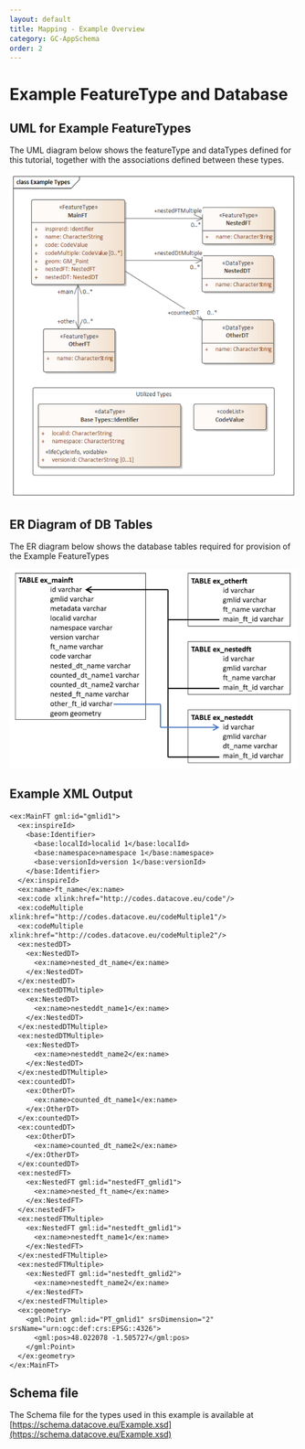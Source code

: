 ```yaml
---
layout: default
title: Mapping - Example Overview
category: GC-AppSchema
order: 2
---
```


# Example FeatureType and Database

## UML for Example FeatureTypes

The UML diagram below shows the featureType and dataTypes defined for this tutorial, together with the associations defined between these types.

![Example UML](https://raw.githubusercontent.com/DataCoveEU/API4INSPIRE/gh-pages/images/Example_Types.png)

## ER Diagram of DB Tables

The ER diagram below shows the database tables required for provision of the Example FeatureTypes

![Example ER](https://raw.githubusercontent.com/DataCoveEU/API4INSPIRE/gh-pages/images/Example_ER.png)

## Example XML Output
```
<ex:MainFT gml:id="gmlid1">
  <ex:inspireId>
	<base:Identifier>
	  <base:localId>localid 1</base:localId>
	  <base:namespace>namespace 1</base:namespace>
	  <base:versionId>version 1</base:versionId>
	</base:Identifier>
  </ex:inspireId>
  <ex:name>ft_name</ex:name>
  <ex:code xlink:href="http://codes.datacove.eu/code"/>
  <ex:codeMultiple xlink:href="http://codes.datacove.eu/codeMultiple1"/>
  <ex:codeMultiple xlink:href="http://codes.datacove.eu/codeMultiple2"/>
  <ex:nestedDT>
	<ex:NestedDT>
	  <ex:name>nested_dt_name</ex:name>
	</ex:NestedDT>
  </ex:nestedDT>
  <ex:nestedDTMultiple>
	<ex:NestedDT>
	  <ex:name>nesteddt_name1</ex:name>
	</ex:NestedDT>
  </ex:nestedDTMultiple>
  <ex:nestedDTMultiple>
	<ex:NestedDT>
	  <ex:name>nesteddt_name2</ex:name>
	</ex:NestedDT>
  </ex:nestedDTMultiple>
  <ex:countedDT>
	<ex:OtherDT>
	  <ex:name>counted_dt_name1</ex:name>
	</ex:OtherDT>
  </ex:countedDT>
  <ex:countedDT>
	<ex:OtherDT>
	  <ex:name>counted_dt_name2</ex:name>
	</ex:OtherDT>
  </ex:countedDT>
  <ex:nestedFT>
	<ex:NestedFT gml:id="nestedFT_gmlid1">
	  <ex:name>nested_ft_name</ex:name>
	</ex:NestedFT>
  </ex:nestedFT>
  <ex:nestedFTMultiple>
	<ex:NestedFT gml:id="nestedft_gmlid1">
	  <ex:name>nestedft_name1</ex:name>
	</ex:NestedFT>
  </ex:nestedFTMultiple>
  <ex:nestedFTMultiple>
	<ex:NestedFT gml:id="nestedft_gmlid2">
	  <ex:name>nestedft_name2</ex:name>
	</ex:NestedFT>
  </ex:nestedFTMultiple>
  <ex:geometry>
	<gml:Point gml:id="PT_gmlid1" srsDimension="2" srsName="urn:ogc:def:crs:EPSG::4326">
	  <gml:pos>48.022078 -1.505727</gml:pos>
	</gml:Point>
  </ex:geometry>
</ex:MainFT>
```

## Schema file

The Schema file for the types used in this example is available at [https://schema.datacove.eu/Example.xsd](https://schema.datacove.eu/Example.xsd)
